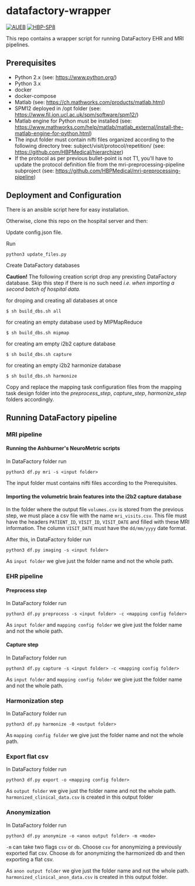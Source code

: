 # datafactory-wrapper

[![AUEB](https://img.shields.io/badge/AUEB-RC-red.svg)](http://rc.aueb.gr/el/static/home) [![HBP-SP8](https://img.shields.io/badge/HBP-SP8-magenta.svg)](https://www.humanbrainproject.eu/en/follow-hbp/news/category/sp8-medical-informatics-platform/)

This repo contains a wrapper script for running DataFactory EHR and MRI pipelines. 


## Prerequisites

* Python 2.x (see: https://www.python.org/)
* Python 3.x
* docker
* docker-compose
* Matlab (see: https://ch.mathworks.com/products/matlab.html)
* SPM12 deployed in /opt folder (see: https://www.fil.ion.ucl.ac.uk/spm/software/spm12/)
* Matlab engine for Python must be installed (see: https://www.mathworks.com/help/matlab/matlab_external/install-the-matlab-engine-for-python.html)
* The input folder must contain nifti files organized according to the following directory tree: subject/visit/protocol/repetition/ (see: https://github.com/HBPMedical/hierarchizer)
* If the protocol as per previous bullet-point is not T1, you'll have to update the protocol definition file from the mri-preprocessing-pipeline subproject (see: https://github.com/HBPMedical/mri-preprocessing-pipeline)

## Deployment and Configuration

There is an ansible script here for easy installation.

Otherwise, clone this repo on the hospital server and then:

Update config.json file. 

Run

```shell
python3 update_files.py
```
Create DataFactory databases

**Caution!** The following creation script drop any prexisting DataFactory database. Skip this step if there is no such need *i.e. when importing a second batch of hospital data.*

for droping and creating all databases at once
```shell
$ sh build_dbs.sh all
```

for creating an empty database used by MIPMapReduce
```shell
$ sh build_dbs.sh mipmap
```

for creating am empty i2b2 capture database
```shell
$ sh build_dbs.sh capture
```

for creating an empty i2b2 harmonize database
```shell
$ sh build_dbs.sh harmonize
```

Copy and replace the mapping task configuration files from the mapping task design folder into the *preprocess_step*, *capture_step*, *harmonize_step* folders accordingly.


## Running DataFactory pipeline

### MRI pipeline

#### Running the Ashburner's NeuroMetric scripts

In DataFactory folder run 

```shell
python3 df.py mri -s <input folder> 
```

The input folder must contains nifti files according to the Prerequisites. 

#### Importing the volumetric brain features into the i2b2 capture database

In the folder where the output file `volumes.csv` is stored from the previous step, we must place a csv file with the name `mri_visits.csv`. This file must have the headers `PATIENT_ID`, `VISIT_ID`, `VISIT_DATE` and filled with these MRI information. The column `VISIT_DATE` must have the `dd/mm/yyyy` date format.

After this, in DataFactory folder run

```shell
python3 df.py imaging -s <input folder>
```

As `input folder` we give just the folder name and not the whole path.

### EHR pipeline

#### Preprocess step

In DataFactory folder run 

```shell
python3 df.py preprocess -s <input folder> -c <mapping config folder>
```

As `input folder` and `mapping config folder` we give just the folder name and not the whole path. 

#### Capture step

In DataFactory folder run

```shell
python3 df.py capture -s <input folder> -c <mapping config folder>
```

As `input folder` and `mapping config folder` we give just the folder name and not the whole path. 

### Harmonization step

In DataFactory folder run

```shell
python3 df.py harmonize -0 <output folder>
```

As `mapping config folder` we give just the folder name and not the whole path.

### Export flat csv

In DataFactory folder run

```shell
python3 df.py export -o <mapping config folder>
```

As `output folder` we give just the folder name and not the whole path.
`harmonized_clinical_data.csv` is created in this output folder 

### Anonymization

In DataFactory folder run

```shell
python3 df.py anonymize -o <anon output folder> -m <mode>
```

`-m` can take two flags `csv` or `db`. Choose `csv` for anonymizing a previously exported flat csv. Choose `db` for anonymizing the harmonized db and then exporting a flat csv. 

As `anon output folder` we give just the folder name and not the whole path.
`harmonized_clinical_anon_data.csv` is created in this output folder.